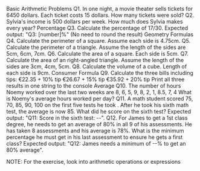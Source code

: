 Basic Arithmetic Problems
Q1. In one night, a movie theater sells tickets for 6450 dollars. Each ticket costs 15 dollars. How many tickets were sold?
Q2. Sylvia's income is 500 dollars per week. How much does Sylvia makes every year?
Percentage
Q3. Calculate the percentage of 17/30. Expected output: "Q3: [number]%" (No need to round the result)
Geometry Formulas
Q4. Calculate the perimeter of a square. Assume each side is 4.75cm.
Q5. Calculate the perimeter of a triangle. Assume the length of the sides are 5cm, 6cm, 7cm.
Q6. Calculate the area of a square. Each side is 5cm.
Q7. Calculate the area of an right-angled triangle. Assume the length of the sides are 3cm, 4cm, 5cm.
Q8. Calculate the volume of a cube. Length of each side is 9cm.
Consumer Formula
Q9. Calculate the three bills including tips:
€22.35 + 10% tip
€26.67 + 15% tip
€35.92 + 20% tip
Print all three results in one string to the console
Average
Q10. The number of hours Noemy worked over the last two weeks are 8, 6, 5, 9, 8, 2, 1, 8.5, 7, 4 What is Noemy's average hours worked per day?
Q11. A math student scored 75, 70, 85, 90, 100 on the first five tests he took . After he took his sixth math test, the average is now 85. What did he score on the sixth test? Expected output: "Q11: Score in the sixth test: --".
Q12. For James to get a 1st class degree, he needs to get an average of 80% in all 9 of his assessments. He has taken 8 assessments and his average is 78%. What is the minimum percentage he must get in his last assessment to ensure he gets a first class? Expected output: "Q12: James needs a minimum of --% to get an 80% average".

NOTE: For the exercise, look into arithmetic operations or expressions
